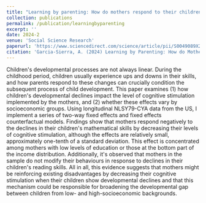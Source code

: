 ```yaml
---
title: "Learning by parenting: How do mothers respond to their children's developmental declines?"
collection: publications
permalink: /publication/learningbyparenting
excerpt: ''
date: 2024-2
venue: 'Social Science Research'
paperurl: 'https://www.sciencedirect.com/science/article/pii/S0049089X24000103?via%3Dihub'
citation: 'Garcia-Sierra, A. (2024) Learning by Parenting: How do Mothers Respond to Changes in their Children’s Developmental Processes? Social Science Research.'
---
```


Children's developmental processes are not always linear. During the childhood period, children usually experience ups and downs in their skills, and how parents respond to these changes can crucially condition the subsequent process of child development. This paper examines (1) how children's developmental declines impact the level of cognitive stimulation implemented by the mothers, and (2) whether these effects vary by socioeconomic groups. Using longitudinal NLSY79-CYA data from the US, I implement a series of two-way fixed effects and fixed effects counterfactual models. Findings show that mothers respond negatively to the declines in their children's mathematical skills by decreasing their levels of cognitive stimulation, although the effects are relatively small, approximately one-tenth of a standard deviation. This effect is concentrated among mothers with low levels of education or those at the bottom part of the income distribution. Additionally, it's observed that mothers in the sample do not modify their behaviours in response to declines in their children's reading skills. All in all, this evidence suggests that mothers might be reinforcing existing disadvantages by decreasing their cognitive stimulation when their children show developmental declines and that this mechanism could be responsible for broadening the developmental gap between children from low- and high-socioeconomic backgrounds.